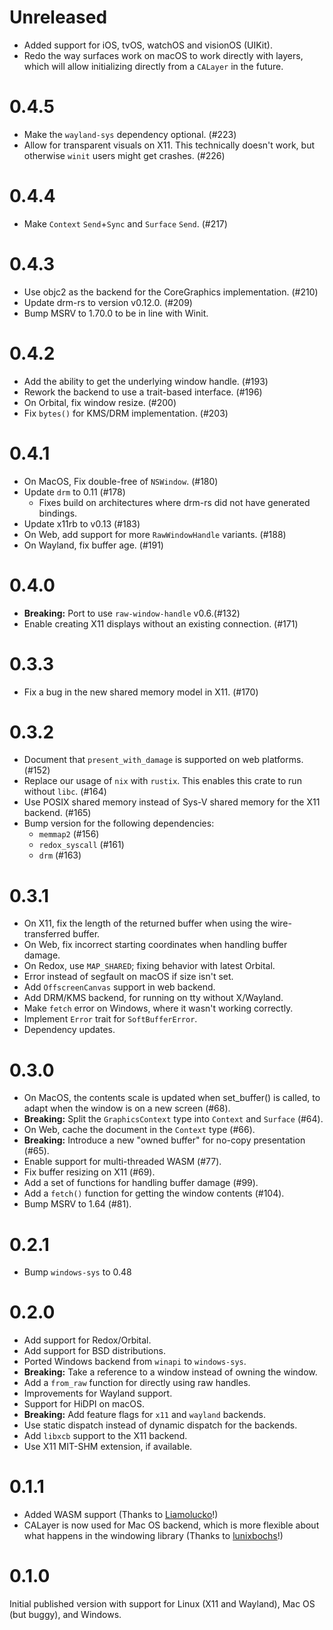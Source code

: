 # Unreleased

- Added support for iOS, tvOS, watchOS and visionOS (UIKit).
- Redo the way surfaces work on macOS to work directly with layers, which will allow initializing directly from a `CALayer` in the future.

# 0.4.5

- Make the `wayland-sys` dependency optional. (#223)
- Allow for transparent visuals on X11. This technically doesn't work, but
  otherwise `winit` users might get crashes. (#226)

# 0.4.4

- Make `Context` `Send`+`Sync` and `Surface` `Send`. (#217)

# 0.4.3

- Use objc2 as the backend for the CoreGraphics implementation. (#210)
- Update drm-rs to version v0.12.0. (#209)
- Bump MSRV to 1.70.0 to be in line with Winit.

# 0.4.2

- Add the ability to get the underlying window handle. (#193)
- Rework the backend to use a trait-based interface. (#196)
- On Orbital, fix window resize. (#200)
- Fix `bytes()` for KMS/DRM implementation. (#203)

# 0.4.1

- On MacOS, Fix double-free of `NSWindow`. (#180)
- Update `drm` to 0.11 (#178)
  * Fixes build on architectures where drm-rs did not have generated bindings.
- Update x11rb to v0.13 (#183)
- On Web, add support for more `RawWindowHandle` variants. (#188)
- On Wayland, fix buffer age. (#191)

# 0.4.0

- **Breaking:** Port to use `raw-window-handle` v0.6.(#132)
- Enable creating X11 displays without an existing connection. (#171)

# 0.3.3

- Fix a bug in the new shared memory model in X11. (#170)

# 0.3.2

* Document that `present_with_damage` is supported on web platforms. (#152)
* Replace our usage of `nix` with `rustix`. This enables this crate to run without `libc`. (#164)
* Use POSIX shared memory instead of Sys-V shared memory for the X11 backend. (#165)
* Bump version for the following dependencies:
  * `memmap2` (#156)
  * `redox_syscall` (#161)
  * `drm` (#163)

# 0.3.1

* On X11, fix the length of the returned buffer when using the wire-transferred buffer.
* On Web, fix incorrect starting coordinates when handling buffer damage.
* On Redox, use `MAP_SHARED`; fixing behavior with latest Orbital.
* Error instead of segfault on macOS if size isn't set.
* Add `OffscreenCanvas` support in web backend.
* Add DRM/KMS backend, for running on tty without X/Wayland.
* Make `fetch` error on Windows, where it wasn't working correctly.
* Implement `Error` trait for `SoftBufferError`.
* Dependency updates.

# 0.3.0

* On MacOS, the contents scale is updated when set_buffer() is called, to adapt when the window is on a new screen (#68).
* **Breaking:** Split the `GraphicsContext` type into `Context` and `Surface` (#64).
* On Web, cache the document in the `Context` type (#66).
* **Breaking:** Introduce a new "owned buffer" for no-copy presentation (#65).
* Enable support for multi-threaded WASM (#77).
* Fix buffer resizing on X11 (#69).
* Add a set of functions for handling buffer damage (#99).
* Add a `fetch()` function for getting the window contents (#104).
* Bump MSRV to 1.64 (#81).

# 0.2.1

* Bump `windows-sys` to 0.48

# 0.2.0

* Add support for Redox/Orbital.
* Add support for BSD distributions.
* Ported Windows backend from `winapi` to `windows-sys`.
* **Breaking:** Take a reference to a window instead of owning the window.
* Add a `from_raw` function for directly using raw handles.
* Improvements for Wayland support.
* Support for HiDPI on macOS.
* **Breaking:** Add feature flags for `x11` and `wayland` backends.
* Use static dispatch instead of dynamic dispatch for the backends.
* Add `libxcb` support to the X11 backend.
* Use X11 MIT-SHM extension, if available.

# 0.1.1

* Added WASM support (Thanks to [Liamolucko](https://github.com/Liamolucko)!)
* CALayer is now used for Mac OS backend, which is more flexible about what happens in the windowing library (Thanks to [lunixbochs](https://github.com/lunixbochs)!)

# 0.1.0

Initial published version with support for Linux (X11 and Wayland), Mac OS (but buggy), and Windows.
